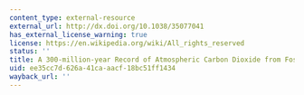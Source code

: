 ```yaml
---
content_type: external-resource
external_url: http://dx.doi.org/10.1038/35077041
has_external_license_warning: true
license: https://en.wikipedia.org/wiki/All_rights_reserved
status: ''
title: A 300-million-year Record of Atmospheric Carbon Dioxide from Fossil Plant Cuticles
uid: ee35cc7d-626a-41ca-aacf-18bc51ff1434
wayback_url: ''
---
```

